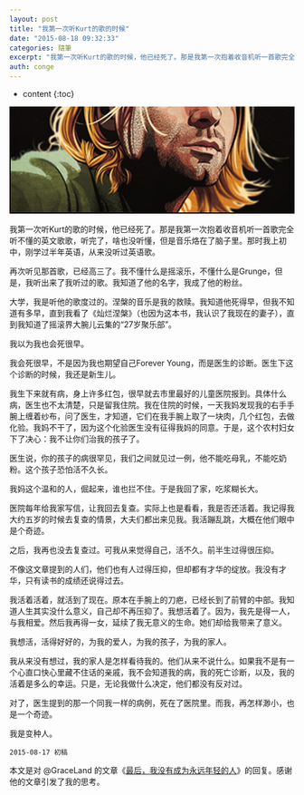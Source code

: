 ```yaml
---
layout: post
title: "我第一次听Kurt的歌的时候"
date: "2015-08-18 09:32:33"
categories: 隨筆
excerpt: "我第一次听Kurt的歌的时候，他已经死了。那是我第一次抱着收音机听一首歌完全听不懂的英文歌歌，听完了，啥也没听懂，但是音乐烙在了脑子里。那时我上..."
auth: conge
---
```

* content
{:toc}

![Kurt](/assets/images/隨筆/118382-b7907d66bf4ae46d.jpg)

我第一次听Kurt的歌的时候，他已经死了。那是我第一次抱着收音机听一首歌完全听不懂的英文歌歌，听完了，啥也没听懂，但是音乐烙在了脑子里。那时我上初中，刚学过半年英语，从来没听过英语歌。

再次听见那首歌，已经高三了。我不懂什么是摇滚乐，不懂什么是Grunge，但是，我听出来了我听过的歌。我知道了他的名字，我成了他的粉丝。

大学，我是听他的歌度过的。涅槃的音乐是我的救赎。我知道他死得早，但我不知道有多早，直到我看了《灿烂涅槃》（也因为这本书，我认识了我现在的妻子），直到我知道了摇滚界大腕儿云集的“27岁聚乐部”。

我以为我也会死很早。

我会死很早，不是因为我也期望自己Forever Young，而是医生的诊断。医生下这个诊断的时候，我还是新生儿。

我生下来就有病，身上许多红包，很早就去市里最好的儿童医院报到。具体什么病，医生也不太清楚，只是留我住院。我在住院的时候，一天我妈发现我的右手手腕上缠着纱布，问了医生，才知道，它们在我手腕上取了一块肉，几个红包，去做化验。我妈不干了，因为这个化验医生没有征得我妈的同意。于是，这个农村妇女下了决心：我不让你们治我的孩子了。

医生说，你的孩子的病很罕见，我们之间就见过一例，他不能吃母乳，不能吃奶粉。这个孩子恐怕活不久长。

我妈这个温和的人，倔起来，谁也拦不住。于是我回了家，吃浆糊长大。

医院每年给我家写信，让我回去复查。实际上也是看看，我是否还活着。我记得我大约五岁的时候去复查的情景，大夫们都出来见我。我活蹦乱跳，大概在他们眼中是个奇迹。

之后，我再也没去复查过。可我从来觉得自己，活不久。前半生过得很压抑。

不像这文章提到的人们，他们也有人过得压抑，但却都有才华的绽放。我没有才华，只有读书的成绩还说得过去。

我活着活着，就活到了现在。原本在手腕上的刀疤，已经长到了前臂的中部。我知道人生其实没什么意义，自己却不再压抑了。我想活着了。因为，我先是得一人，与我相爱。然后我再得一女，延续了我无意义的生命。她们却给我带来了意义。

我想活，活得好好的，为我的爱人，为我的孩子，为我的家人。

我从来没有想过，我的家人是怎样看待我的。他们从来不说什么。如果我不是有一个心直口快心里藏不住话的亲戚，我不会知道我的病，我的死亡诊断，以及，我的活着是多么的幸运。只是，无论我做什么决定，他们都没有反对过。

对了，医生提到的那一个同我一样的病例，死在了医院里。而我，再怎样渺小，也是一个奇迹。

我是变种人。

```
2015-08-17 初稿
```

本文是对 @GraceLand 的文章《[最后，我没有成为永远年轻的人](http://www.jianshu.com/p/af4216034a5b)》的回复。感谢他的文章引发了我的思考。
